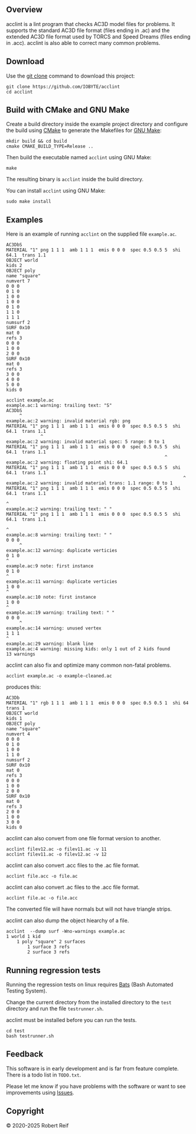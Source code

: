 Overview
--------

acclint is a lint program that checks AC3D model files for problems.  It supports
the standard AC3D file format (files ending in .ac) and the extended AC3D file
format used by TORCS and Speed Dreams (files ending in .acc).  acclint is also
able to correct many common problems.

Download
--------

Use the [git clone](https://git-scm.com/docs/git-clone) command to download this
project:

```
git clone https://github.com/IOBYTE/acclint
cd acclint
```

Build with CMake and GNU Make
-----------------------------

Create a build directory inside the example project directory and configure the
build using [CMake](https://cmake.org) to generate the Makefiles for
[GNU Make](https://www.gnu.org/software/make/):
```
mkdir build && cd build
cmake CMAKE_BUILD_TYPE=Release ..
```

Then build the executable named ```acclint``` using GNU Make:
```
make
```

The resulting binary is ```acclint``` inside the build directory.

You can install ```acclint``` using GNU Make:
```
sudo make install
```

Examples
-------

Here is an example of running ```acclint``` on the supplied file ```example.ac```.

```
AC3DbS
MATERIAL "1" png 1 1 1  amb 1 1 1  emis 0 0 0  spec 0.5 0.5 5  shi 64.1  trans 1.1
OBJECT world
kids 2
OBJECT poly
name "square"
numvert 7
0 0 0
0 1 0
1 0 0
1 0 0
0 1 0
1 1 0
1 1 1
numsurf 2
SURF 0x10
mat 0
refs 3
0 0 0
1 0 0
2 0 0
SURF 0x10
mat 0
refs 3
3 0 0
4 0 0
5 0 0
kids 0
```

```
acclint example.ac
example.ac:1 warning: trailing text: "S"
AC3DbS
     ^
example.ac:2 warning: invalid material rgb: png
MATERIAL "1" png 1 1 1  amb 1 1 1  emis 0 0 0  spec 0.5 0.5 5  shi 64.1  trans 1.1 
             ^
example.ac:2 warning: invalid material spec: 5 range: 0 to 1
MATERIAL "1" png 1 1 1  amb 1 1 1  emis 0 0 0  spec 0.5 0.5 5  shi 64.1  trans 1.1 
                                                            ^
example.ac:2 warning: floating point shi: 64.1
MATERIAL "1" png 1 1 1  amb 1 1 1  emis 0 0 0  spec 0.5 0.5 5  shi 64.1  trans 1.1 
                                                                   ^
example.ac:2 warning: invalid material trans: 1.1 range: 0 to 1
MATERIAL "1" png 1 1 1  amb 1 1 1  emis 0 0 0  spec 0.5 0.5 5  shi 64.1  trans 1.1 
                                                                               ^
example.ac:2 warning: trailing text: " "
MATERIAL "1" png 1 1 1  amb 1 1 1  emis 0 0 0  spec 0.5 0.5 5  shi 64.1  trans 1.1 
                                                                                  ^
example.ac:8 warning: trailing text: " "
0 0 0 
     ^
example.ac:12 warning: duplicate verticies
0 1 0
^
example.ac:9 note: first instance
0 1 0
^
example.ac:11 warning: duplicate verticies
1 0 0
^
example.ac:10 note: first instance
1 0 0
^
example.ac:19 warning: trailing text: " "
0 0 0 
     ^
example.ac:14 warning: unused vertex
1 1 1
^
example.ac:29 warning: blank line
example.ac:4 warning: missing kids: only 1 out of 2 kids found
13 warnings
```

acclint can also fix and optimize many common non-fatal problems.

```
acclint example.ac -o example-cleaned.ac
```
produces this:
```
AC3Db
MATERIAL "1" rgb 1 1 1  amb 1 1 1  emis 0 0 0  spec 0.5 0.5 1  shi 64  trans 1
OBJECT world
kids 1
OBJECT poly
name "square"
numvert 4
0 0 0
0 1 0
1 0 0
1 1 0
numsurf 2
SURF 0x10
mat 0
refs 3
0 0 0
1 0 0
2 0 0
SURF 0x10
mat 0
refs 3
2 0 0
1 0 0
3 0 0
kids 0
```
acclint can also convert from one file format version to another.
```
acclint filev12.ac -o filev11.ac -v 11
acclint filev11.ac -o filev12.ac -v 12
```
acclint can also convert .acc files to the .ac file format.
```
acclint file.acc -o file.ac
```
acclint can also convert .ac files to the .acc file format.
```
acclint file.ac -o file.acc
```
The converted file will have normals but will not have triangle strips.

acclint can also dump the object hiearchy of a file.
```
acclint  --dump surf -Wno-warnings example.ac
1 world 1 kid
    1 poly "square" 2 surfaces
        1 surface 3 refs
        2 surface 3 refs
```
Running regression tests
--------

Running the regression tests on linux requires [Bats](https://github.com/bats-core/bats-core) (Bash Automated Testing System).

Change the current directory from the installed directory to the ```test``` directory and run the file ```testrunner.sh```.

acclint must be installed before you can run the tests.

```
cd test
bash testrunner.sh
```

Feedback
--------

This software is in early development and is far from feature complete. There is a todo list in ```TODO.txt```.

Please let me know if you have problems with the software or want to see improvements using [Issues](https://github.com/IOBYTE/acclint/issues).

Copyright
--------

© 2020-2025 Robert Reif

